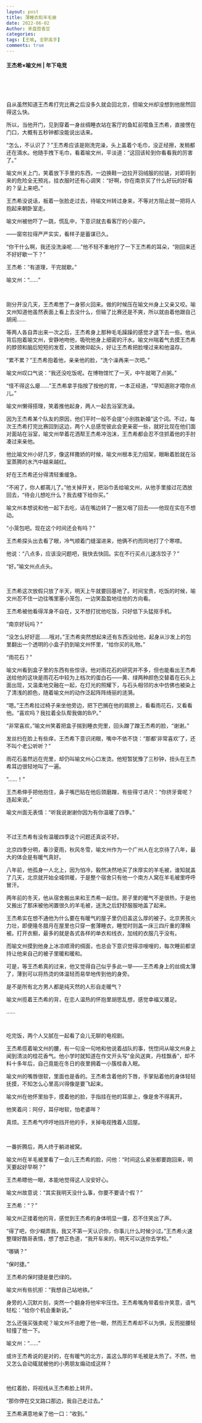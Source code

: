 ```yaml
---
layout: post
title: 薄睡衣和羊毛被
date: 2022-06-02
Author: 来盘茴香豆
categories: 
tags: [王喻, 全职高手]
comments: true
---
```





#### 王杰希×喻文州 | 年下电竞

<br/><br/><br/>


自从虽然知道王杰希打完比赛之后没多久就会回北京，但喻文州却没想到他居然回得这么快。

所以，当他开门，见到穿着一身丝绸睡衣站在客厅的鱼缸前喂鱼王杰希，直接愣在门口，大概有五秒钟都没能说出话来。

“怎么，不认识了？”王杰希应该是刚洗完澡，头上盖着个毛巾，没正经擦，发梢都还在滴水。他随手拽下毛巾，看着喻文州，平淡道：“这回该轮到你看看我的厉害了。”

喻文州关上门，笑着放下手里的东西，一边换鞋一边拉开羽绒服的拉链，对即将到来的危险全无预兆，挂衣服时还有心调笑：“好啊，你在南京买了什么好玩的好看的？呈上来吧。”

王杰希没说话，板着一张脸走过去，待喻文州转过身来，不等对方阻止就一把将人抱起来朝卧室走。

喻文州被他吓了一跳，慌乱中，下意识就去看客厅的小窗户。

——窗帘拉得严严实实，看样子是蓄谋已久。

“你干什么啊，我还没洗澡呢……”他不轻不重地拧了一下王杰希的耳朵，“刚回来还不好好歇一下？”

王杰希：“有道理，干完就歇。”

喻文州：“……”

<br/>

刚分开没几天，王杰希憋了一身邪火回来。做的时候压在喻文州身上又亲又咬。喻文州知道他虽然表面上看上去没什么，但输了比赛还是不爽，所以就由着他跟自己胡闹……

等两人各自弄出来一次之后，王杰希身上那种毛毛躁躁的感觉才退下去一些。他从背后抱着喻文州，安静地吻他，吸吮他身上细密的汗水。喻文州喘着气去摸王杰希的脖颈和脑后短短的发茬，又微微仰起头，好让王杰希把脸埋过来和他温存。

“累不累？”王杰希抱着他，亲亲他的脸，“洗个澡再来一次吧。”

喻文州叹口气说：“我还没吃饭呢。在博物馆忙了一天，中午就喝了点粥。”

“怪不得这么瘪……”王杰希拿手指按了按他的胃，一本正经道，“早知道刚才喂你点儿。”

喻文州懒得搭理，笑着推他起身，两人一起去浴室洗澡。

因为王杰希某个队友的原因，他们平时一般不会提“小别胜新婚”这个词。不过，每次王杰希打完比赛回到这边，两个人总感觉彼此会更亲密一些，就好比现在他们面对面站在浴室，喻文州举着花洒帮王杰希冲泡沫，王杰希都会忍不住抓着他的手肘凑过来亲他。

他比喻文州小好几岁，像这样撒娇的时候，喻文州根本无力招架，眼瞅着脸就在浴室蒸腾的水汽中越来越红。

好在王杰希还分得清轻重缓急。

“不闹了，你人都蔫儿了。”他关掉开关，把浴巾丢给喻文州，从他手里接过花洒放回去，“待会儿想吃什么？我去楼下给你买。”

喻文州本想说和他一起下去吃，话在嘴边转了一圈又咽了回去——他现在实在不想动。

“小笼包吧。现在这个时间还会有吗？”

王杰希探头出去看了眼，冷气顺着门缝溜进来，他俩不约而同地打了个寒噤。

他说：“八点多，应该没问题吧，我快去快回。实在不行买点儿速冻饺子？”

“好。”喻文州点点头。

<br/>

王杰希这次放假只放了半天，明天上午就要回基地了。时间宝贵，吃饭的时候，喻文州忍不住一边往嘴里塞小笼包，一边笑盈盈地往他的方向看。

王杰希被他看得浑身不自在，又不想打扰他吃饭，只好低下头猛抠手机。

“南京好玩吗？”

“没怎么好好逛……哦对。”王杰希突然想起来还有东西没给他，起身从沙发上的包里翻出一个透明的小盒子扔到喻文州怀里，“给你买的礼物。”

“雨花石？”

喻文州看到盒子里的东西有些惊讶。他对雨花石的研究并不多，但也能看出王杰希送给他的这块是雨花石中较为上档次的蛋白石——黄、绿两种颜色交替着在石头上面出现，又温柔地交融在一起，在灯光的照耀下，与石头相邻的水中仿佛也被染上了清浅的颜色，随着喻文州的动作泛起阵阵绮丽的涟漪。

“嗯。”王杰希拉过椅子来坐他旁边，把下巴搁在他的肩膀上，看看雨花石，又看看他。“喜欢吗？我拉着全队帮我做的B/P。”

“非常喜欢，”喻文州笑着把盒子揣到睡衣兜里，回头蹭了蹭王杰希的脸，“谢谢。”

发丝扫在脸上有些痒，王杰希下意识闭眼，嘴中不依不饶：“那都‘非常喜欢’了，还不叫个老公听听？”

雨花石虽然远在兜里，却仍叫喻文州心口发烫。他短暂犹豫了三秒钟，扭头在王杰希耳边很轻地叫了一遍。

“……！”

王杰希伸手把他抱住，鼻子嘴巴贴在他后颈磨蹭，有些得寸进尺：“你挤牙膏呢？连起来说。”

喻文州面无表情：“听我说谢谢你因为有你温暖了四季。”

<br/>

不过王杰希有没有温暖四季这个问题还真说不好。

北京四季分明，春沙夏雨，秋风冬雪，喻文州作为一个广州人在北京待了八年，最大的体会是有暖气真好。

八年前，他孤身一人北上，因为怕冷，毅然决然地买了床厚实的羊毛被，谁知就盖了几天，北京就开始全城供暖，于是整个宿舍只有他一个南方人窝在羊毛被里呼呼冒汗。

两年前的冬天，他从宿舍搬出来和王杰希一起住。房子里的暖气不是很热，于是他又搬出了那床被他闲置很久的羊毛被，送洗之后舒舒服服地盖了起来。

王杰希实在想不通他为什么要在有暖气的屋子里仍旧盖这么厚的被子。北京男孩火力壮，即便隆冬腊月在屋里也只穿一套薄睡衣，睡觉时则盖一床三四斤重的薄棉被。打开衣橱，最多的就是各式各样的单衣和线衣，加绒的衣服几乎没有。

而喻文州摸到他身上冰凉顺滑的绸面，也总会下意识觉得凉嗖嗖的，每次睡前都坚持让他来自己的被子里暖和暖和。

可是，等王杰希真的过来，他又觉得自己似乎多此一举——王杰希身上的丝绸太薄了，薄到可以将热烫的体温轻而易举地传到他的身旁。

是不是所有北方男人都是纯天然的人形自走暖气？

喻文州揽着王杰希的背，在恋人温热的怀抱里胡思乱想，感觉幸福又餍足。

……

<br/>

吃完饭，两个人又腻在一起看了会儿无聊的电视剧。

王杰希揽着喻文州的腰，有一句没一句地和他说着战队的事，恍惚间从喻文州身上闻到清淡的桂花香气。他小学时就知道在作文开头写“金风送爽，丹桂飘香”，却不料十多年后，自己竟能在冬日的夜里拥着一小簇桂香入眠。

喻文州的嘴唇很软，里面也是香的。王杰希含着他的下唇，手掌贴着他的身体轻轻抚摸，不知怎么心里高兴得像是要飞起来。

喻文州在他怀里抬手，摸着他的脸，手指挂在他的耳廓上，像是舍不得离开。

他笑着问：阿仔，耳仔咁软，怕老婆咩？

真烦。王杰希气哼哼地挡开他的手，关掉电视拽着人回屋。

<br/>

一番折腾后，两人终于躺进被窝。

喻文州在羊毛被里看了一会儿王杰希的脸，问他：“时间这么紧张都要跑回来，明天要起好早啊？”

王杰希瞟他一眼，本能地觉得这人没安好心。

喻文州故意说：“其实我明天没什么事，你要不要请个假？”

王杰希：“？”

喻文州正搂着他的背，感觉到王杰希的身体明显一僵，忍不住笑出了声。

“得了吧，你少糊弄我，我又不第一天认识你，你事儿什么时候少过。”王杰希火速整理好酷哥表情，想了想正色道，“我开车来的，明天可以送你去学校。”

“哪辆？”

“保时捷。”

王杰希的保时捷是曼巴绿的。

喻文州有些抗拒：“我想自己站地铁。”

身旁的人沉默片刻，突然一个翻身将他牢牢压住。王杰希嘴角带着些许笑意，语气轻松：“给你个机会重新说。”

怎么还强买强卖呢？喻文州不由瞪了他一眼，然而王杰希却不以为惧，反而挺腰轻轻撞了他一下。

喻文州：“……”

或许王杰希说的是对的，在有暖气的北方，盖这么厚的羊毛被是太热了。不然，他又怎么会动辄就被他的小男朋友煽动成这样？

<br/>

他红着脸，将视线从王杰希脸上转开。

“那你停在交叉路口那边，我自己走过去。”

王杰希满意地亲了他一口：“收到。”

<br/><br/><br/>
